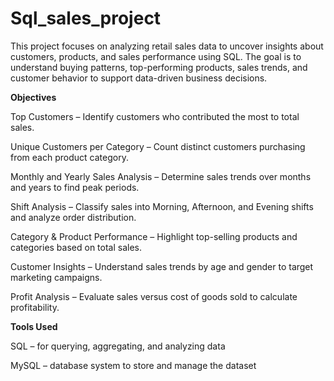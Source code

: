 # Sql_sales_project
This project focuses on analyzing retail sales data to uncover insights about customers, products, and sales performance using SQL. The goal is to understand buying patterns, top-performing products, sales trends, and customer behavior to support data-driven business decisions.

**Objectives**

Top Customers – Identify customers who contributed the most to total sales.

Unique Customers per Category – Count distinct customers purchasing from each product category.

Monthly and Yearly Sales Analysis – Determine sales trends over months and years to find peak periods.

Shift Analysis – Classify sales into Morning, Afternoon, and Evening shifts and analyze order distribution.

Category & Product Performance – Highlight top-selling products and categories based on total sales.

Customer Insights – Understand sales trends by age and gender to target marketing campaigns.

Profit Analysis – Evaluate sales versus cost of goods sold to calculate profitability.

**Tools Used**

SQL – for querying, aggregating, and analyzing data

MySQL – database system to store and manage the dataset
